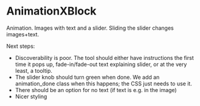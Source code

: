 AnimationXBlock
===============

Animation. Images with text and a slider. Sliding the slider changes
images+text.

Next steps: 

* Discoverability is poor. The tool should either have instructions
  the first time it pops up, fade-in/fade-out text explaining slider,
  or at the very least, a tooltip. 
* The slider knob should turn green when done. We add an animation_done 
  class when this happens; the CSS just needs to use it. 
* There should be an option for no text (if text is e.g. in the image)
* Nicer styling
